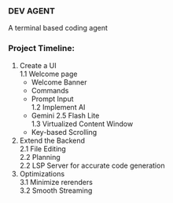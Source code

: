 ### DEV AGENT
A terminal based coding agent

### Project Timeline:
1. Create a UI<br>
    1.1 Welcome page<br>
    - Welcome Banner<br>
    - Commands<br>
    - Prompt Input<br>
    1.2 Implement AI<br>
    - Gemini 2.5 Flash Lite<br>
    1.3 Virtualized Content Window<br>
    - Key-based Scrolling<br>
2. Extend the Backend<br>
    2.1 File Editing<br>
    2.2 Planning<br>
    2.2 LSP Server for accurate code generation<br>
3. Optimizations<br>
    3.1 Minimize rerenders<br>
    3.2 Smooth Streaming<br>